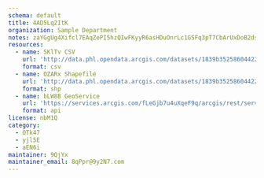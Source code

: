 ```yaml
---
schema: default
title: 4AD5Lq2ItK 
organization: Sample Department 
notes: zaYGgUg4Xifcl7EAqZePI5hzQIwFKyyR6asHDuOnrLc1GSFq3pT7CbArUxDoB2dsmlMpQ19dKJBv3nEt0wVvi88CWXkR2j5SNNZW 
resources:
  - name: SKlTv CSV
    url: 'http://data.phl.opendata.arcgis.com/datasets/1839b35258604422b0b520cbb668df0d_0.csv'
    format: csv
  - name: OZARx Shapefile
    url: 'http://data.phl.opendata.arcgis.com/datasets/1839b35258604422b0b520cbb668df0d_0.zip'
    format: shp
  - name: bLW8B GeoService
    url: 'https://services.arcgis.com/fLeGjb7u4uXqeF9q/arcgis/rest/services/Air_Monitoring_Stations/FeatureServer/0/query'
    format: api
license: nbM1Q 
category:
  - OTk47 
  - yjl5E 
  - aEN6i 
maintainer: 9QjYx  
maintainer_email: 8qPpr@9y2N7.com
---
```

